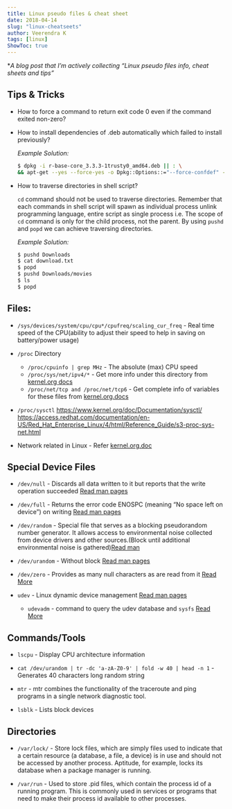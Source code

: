 ```yaml
---
title: Linux pseudo files & cheat sheet
date: 2018-04-14
slug: "linux-cheatseets"
author: Veerendra K
tags: [linux]
ShowToc: true
---
```


*_A blog post that I’m actively collecting “Linux pseudo files info, cheat sheets and tips”_

## Tips & Tricks
* How to force a command to return exit code 0 even if the command exited non-zero?
* How to install dependencies of .deb automatically which failed to install previously?

  _Example Solution:_
  ```bash
  $ dpkg -i r-base-core_3.3.3-1trusty0_amd64.deb || : \
  && apt-get --yes --force-yes -o Dpkg::Options::="--force-confdef" -o Dpkg::Options::="--force-confold" -f install -y \
  ```


* How to traverse directories in shell script?

  `cd` command should not be used to traverse directories. Remember that each commands in shell script will spawn as individual process unlink programming language, entire script as single process i.e. The scope of `cd` command is only for the child process, not the parent. By using `pushd` and `popd` we can achieve traversing directories.

  _Example Solution:_
  ```bash
  $ pushd Downloads
  $ cat download.txt
  $ popd
  $ pushd Downloads/movies
  $ ls
  $ popd
  ```
## Files:

* `/sys/devices/system/cpu/cpu*/cpufreq/scaling_cur_freq` - Real time speed of the CPU(ability to adjust their speed to help in saving on battery/power usage)

* `/proc` Directory
  * `/proc/cpuinfo | grep MHz` - The absolute (max) CPU speed
  * `/proc/sys/net/ipv4/*` - Get more info under this directory from [kernel.org docs](https://www.kernel.org/doc/Documentation/networking/ip-sysctl.txt)
  * `/proc/net/tcp and /proc/net/tcp6` - Get complete info of variables for these files from [kernel.org.docs](https://www.kernel.org/doc/Documentation/networking/proc_net_tcp.txt)

* `/proc/sysctl` https://www.kernel.org/doc/Documentation/sysctl/
https://access.redhat.com/documentation/en-US/Red_Hat_Enterprise_Linux/4/html/Reference_Guide/s3-proc-sys-net.html

* Network related in Linux - Refer [kernel.org.doc](https://www.kernel.org/doc/Documentation/networking/)

## Special Device Files

* `/dev/null` - Discards all data written to it but reports that the write operation succeeded [Read man pages](http://man7.org/linux/man-pages/man4/null.4.html)

* `/dev/full` - Returns the error code ENOSPC (meaning “No space left on device”) on writing [Read man pages](http://man7.org/linux/man-pages/man4/full.4.html)

* `/dev/random` - Special file that serves as a blocking pseudorandom number generator. It allows access to environmental noise collected from device drivers and other sources.(Block until additional environmental noise is gathered)[Read man](http://man7.org/linux/man-pages/man4/random.4.html)

* `/dev/urandom` - Without block [Read man pages](http://man7.org/linux/man-pages/man4/random.4.html)

* `/dev/zero` - Provides as many null characters as are read from it [Read More](http://unix.stackexchange.com/questions/254384/difference-between-dev-null-and-dev-zero)

* `udev` - Linux dynamic device management [Read man pages](https://mirrors.edge.kernel.org/pub/linux/utils/kernel/hotplug/udev/udev.html)
  * `udevadm` -  command to query the udev database and `sysfs` [Read More](https://docs.oracle.com/cd/E37670_01/E41138/html/ch07s04.html)

## Commands/Tools

* `lscpu` - Display CPU architecture information

* `cat /dev/urandom | tr -dc 'a-zA-Z0-9' | fold -w 40 | head -n 1` - Generates 40 characters long random string

* `mtr` - mtr combines the functionality of the traceroute and ping programs in a single network diagnostic tool.

* `lsblk` - Lists block devices

## Directories

* `/var/lock/` - Store lock files, which are simply files used to indicate that a certain resource (a database, a file, a device) is in use and should not be accessed by another process. Aptitude, for example, locks its database when a package manager is running.

* `/var/run` - Used to store .pid files, which contain the process id of a running program. This is commonly used in services or programs that need to make their process id available to other processes.
